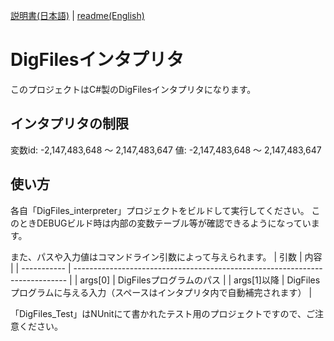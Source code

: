 [説明書(日本語)](https://github.com/yamaserif/DigFiles/blob/main/interpreter/README_jp.md) | [readme(English)](https://github.com/yamaserif/DigFiles/blob/main/interpreter/README.md)

# DigFilesインタプリタ
このプロジェクトはC#製のDigFilesインタプリタになります。

## インタプリタの制限
変数id: -2,147,483,648 ～ 2,147,483,647
値: -2,147,483,648 ～ 2,147,483,647

## 使い方
各自「DigFiles_interpreter」プロジェクトをビルドして実行してください。
このときDEBUGビルド時は内部の変数テーブル等が確認できるようになっています。

また、パスや入力値はコマンドライン引数によって与えられます。
|  引数       |  内容                                                                        |
| ----------- | ---------------------------------------------------------------------------- |
| args[0]     | DigFilesプログラムのパス                                                     |
| args[1]以降 | DigFilesプログラムに与える入力（スペースはインタプリタ内で自動補完されます） |

「DigFiles_Test」はNUnitにて書かれたテスト用のプロジェクトですので、ご注意ください。
